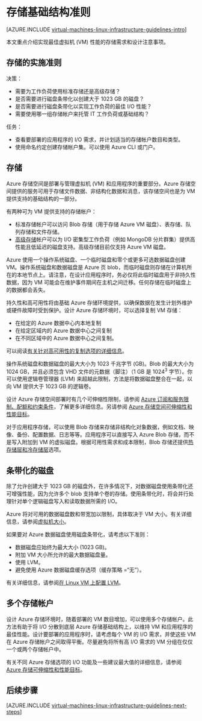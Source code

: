 <properties
	pageTitle="存储解决方案准则 | Azure"
	description="了解用于在 Azure 基础结构服务中部署存储解决方案的关键设计和实施准则。"
	documentationCenter=""
	services="virtual-machines-linux"
	authors="iainfoulds"
	manager="timlt"
	editor=""
	tags="azure-resource-manager"/>  


<tags
	ms.service="virtual-machines-linux"
	ms.workload="infrastructure-services"
	ms.tgt_pltfrm="vm-linux"
	ms.devlang="na"
	ms.topic="article"
	ms.date="12/16/2016"
	wacn.date="01/25/2017"
	ms.author="iainfou"/>  


# 存储基础结构准则

[AZURE.INCLUDE [virtual-machines-linux-infrastructure-guidelines-intro](../../includes/virtual-machines-linux-infrastructure-guidelines-intro.md)]

本文重点介绍实现最佳虚拟机 (VM) 性能的存储需求和设计注意事项。


## 存储的实施准则

决策：

- 需要为工作负荷使用标准存储还是高级存储？
- 是否需要进行磁盘条带化以创建大于 1023 GB 的磁盘？
- 是否需要进行磁盘条带化以实现工作负荷的最佳 I/O 性能？
- 需要使用哪一组存储帐户来托管 IT 工作负荷或基础结构？

任务：

- 查看要部署的应用程序的 I/O 需求，并计划适当的存储帐户数目和类型。
- 使用命名约定创建存储帐户集。可以使用 Azure CLI 或门户。


## 存储

Azure 存储空间是部署与管理虚拟机 (VM) 和应用程序的重要部分。Azure 存储空间提供的服务可用于存储文件数据、非结构化数据和消息，该存储空间也是为 VM 提供支持的基础结构的一部分。

有两种可为 VM 提供支持的存储帐户：

- 标准存储帐户可以访问 Blob 存储（用于存储 Azure VM 磁盘）、表存储、队列存储和文件存储。
- [高级存储](/documentation/articles/storage-premium-storage/)帐户可以为 I/O 密集型工作负荷（例如 MongoDB 分片群集）提供高性能且低延迟的磁盘支持。高级存储目前仅支持 Azure VM 磁盘。

Azure 使用一个操作系统磁盘、一个临时磁盘和零个或更多可选数据磁盘创建 VM。操作系统磁盘和数据磁盘是 Azure 页 blob，而临时磁盘则存储在计算机所在的本地节点上。请注意，在设计应用程序时，务必仅将此临时磁盘用于非持久性数据，因为 VM 可能会在维护事件期间在主机之间迁移。任何存储在临时磁盘上的数据都会丢失。

持久性和高可用性将由基础 Azure 存储环境提供，以确保数据在发生计划外维护或硬件故障时受到保护。设计 Azure 存储环境时，可以选择复制 VM 存储：

- 在给定的 Azure 数据中心内本地复制
- 在给定区域内的 Azure 数据中心之间复制
- 在不同区域中的 Azure 数据中心之间复制。

可以阅读[有关针对高可用性的复制选项的详细信息](/documentation/articles/storage-introduction/#replication-for-durability-and-high-availability)。

操作系统磁盘和数据磁盘的最大大小为 1023 千兆字节 (GB)。Blob 的最大大小为 1024 GB，并且必须包含 VHD 文件的元数据（脚注）（1 GB 是 1024<sup>3</sup> 字节）。你可以使用逻辑卷管理器 (LVM) 来超越此限制，方法是将数据磁盘整合在一起，以向 VM 提供大于 1023 GB 的逻辑卷。

设计 Azure 存储空间部署时有几个可伸缩性限制，请参阅 [Azure 订阅和服务限制、配额和约束条件](/documentation/articles/azure-subscription-service-limits/#storage-limits)，了解更多详细信息。另请参阅 [Azure 存储空间可伸缩性和性能目标](/documentation/articles/storage-scalability-targets/)。

对于应用程序存储，可以使用 Blob 存储来存储非结构化对象数据，例如文档、映像、备份、配置数据、日志等等。应用程序可以直接写入 Azure Blob 存储，而不是写入附加到 VM 的虚拟磁盘。根据可用性需求和成本限制，Blob 存储还提供[热存储层和冷存储层](/documentation/articles/storage-blob-storage-tiers/)选项。


## 条带化的磁盘
除了允许创建大于 1023 GB 的磁盘外，在许多情况下，对数据磁盘使用条带化还可增强性能，因为允许多个 blob 支持单个卷的存储。使用条带化时，将会并行处理针对单个逻辑磁盘写入和读取数据所需的 I/O。

Azure 将对可用的数据磁盘数和带宽加以限制，具体取决于 VM 大小。有关详细信息，请参阅[虚拟机大小](/documentation/articles/virtual-machines-linux-sizes/)。

如果要对 Azure 数据磁盘使用磁盘条带化，请考虑以下准则：

- 数据磁盘应始终为最大大小 (1023 GB)。
- 附加 VM 大小所允许的最大数据磁盘量。
- 使用 LVM。
- 避免使用 Azure 数据磁盘缓存选项（缓存策略 =“无”）。

有关详细信息，请参阅[在 Linux VM 上配置 LVM](/documentation/articles/virtual-machines-linux-configure-lvm/)。


## 多个存储帐户

设计 Azure 存储环境时，随着部署的 VM 数目增加，可以使用多个存储帐户。此方法有助于将 I/O 分散到底层 Azure 存储基础结构上，以维持 VM 和应用程序的最佳性能。设计要部署的应用程序时，请考虑每个 VM 的 I/O 需求，并使这些 VM 在 Azure 存储帐户之间取得平衡。尽量避免将所有高 I/O 需求的 VM 分组在仅仅一个或两个存储帐户中。

有关不同 Azure 存储选项的 I/O 功能及一些建议最大值的详细信息，请参阅 [Azure 存储可伸缩性和性能目标](/documentation/articles/storage-scalability-targets/)。


## <a name="next-steps"></a>后续步骤

[AZURE.INCLUDE [virtual-machines-linux-infrastructure-guidelines-next-steps](../../includes/virtual-machines-linux-infrastructure-guidelines-next-steps.md)]

<!---HONumber=Mooncake_Quality_Review_1215_2016-->